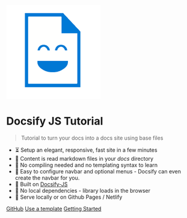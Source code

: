 ![icon](_media/docs_face.png)

# Docsify JS Tutorial
> Tutorial to turn your docs into a docs site using base files

- :hourglass_flowing_sand: Setup an elegant, responsive, fast site in a few minutes
- :open_file_folder: Content is read markdown files in your _docs_ directory
- :pushpin: No compiling needed and no templating syntax to learn
- :hammer: Easy to configure navbar and optional menus - Docsify can even create the navbar for you.
- :nut_and_bolt: Built on [Docsify-JS](https://docsify.js.org/)
- :pushpin: No local dependencies - library loads in the browser
- :pizza: Serve locally or on Github Pages / Netlify

[GitHub](https://github.com/michaelcurrin/docsify-js-tutorial/)
[Use a template](https://github.com/michaelcurrin/docsify-js-template/)
[Getting Started](#docsify-js-tutorial-homepage)
